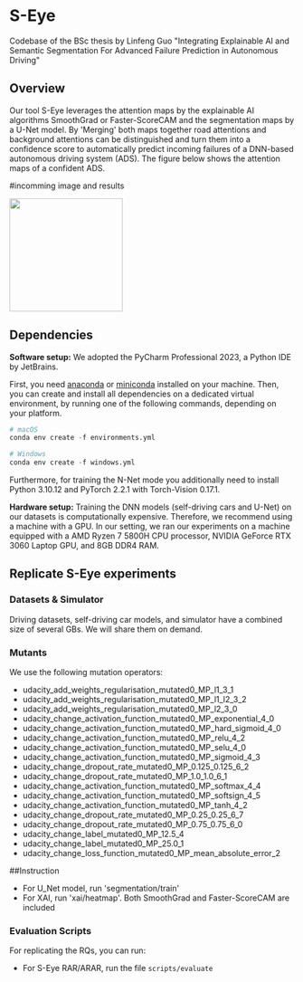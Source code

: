 # S-Eye
Codebase of the BSc thesis by Linfeng Guo "Integrating Explainable AI and Semantic Segmentation For Advanced Failure Prediction in Autonomous Driving"



## Overview

Our tool S-Eye leverages the attention maps by the explainable AI algorithms SmoothGrad or Faster-ScoreCAM and the segmentation maps by a U-Net model. By 'Merging' both maps together road attentions and background attentions can be distinguished and turn them into a confidence score to automatically predict incoming failures of a DNN-based autonomous driving system (ADS). The figure below shows the attention maps of a confident ADS.


#incomming image and results 

<img src="images/nominal.gif" height="200" />


## Dependencies

**Software setup:** We adopted the PyCharm Professional 2023, a Python IDE by JetBrains.

First, you need [anaconda](https://www.continuum.io/downloads) or [miniconda](https://conda.io/miniconda.html) installed on your machine. Then, you can create and install all dependencies on a dedicated virtual environment, by running one of the following commands, depending on your platform.

```python
# macOS
conda env create -f environments.yml 

# Windows
conda env create -f windows.yml
```

Furthermore, for training the N-Net mode you additionally need to install Python 3.10.12 and PyTorch 2.2.1 with Torch-Vision 0.17.1. 


**Hardware setup:** Training the DNN models (self-driving cars and U-Net) on our datasets is computationally expensive. Therefore, we recommend using a machine with a GPU. In our setting, we ran our experiments on a machine equipped with a AMD Ryzen 7 5800H CPU processor, NVIDIA GeForce RTX 3060 Laptop GPU, and 8GB DDR4 RAM. 

 




## Replicate S-Eye experiments

### Datasets & Simulator

Driving datasets, self-driving car models, and simulator have a combined size of several GBs. We will share them on demand.

### Mutants

We use the following mutation operators:

* udacity_add_weights_regularisation_mutated0_MP_l1_3_1
* udacity_add_weights_regularisation_mutated0_MP_l1_l2_3_2
* udacity_add_weights_regularisation_mutated0_MP_l2_3_0
* udacity_change_activation_function_mutated0_MP_exponential_4_0
* udacity_change_activation_function_mutated0_MP_hard_sigmoid_4_0
* udacity_change_activation_function_mutated0_MP_relu_4_2
* udacity_change_activation_function_mutated0_MP_selu_4_0
* udacity_change_activation_function_mutated0_MP_sigmoid_4_3
* udacity_change_dropout_rate_mutated0_MP_0.125_0.125_6_2
* udacity_change_dropout_rate_mutated0_MP_1.0_1.0_6_1
* udacity_change_activation_function_mutated0_MP_softmax_4_4
* udacity_change_activation_function_mutated0_MP_softsign_4_5
* udacity_change_activation_function_mutated0_MP_tanh_4_2
* udacity_change_dropout_rate_mutated0_MP_0.25_0.25_6_7
* udacity_change_dropout_rate_mutated0_MP_0.75_0.75_6_0
* udacity_change_label_mutated0_MP_12.5_4
* udacity_change_label_mutated0_MP_25.0_1
* udacity_change_loss_function_mutated0_MP_mean_absolute_error_2

##Instruction
* For U_Net model, run 'segmentation/train'
* For XAI, run 'xai/heatmap'. Both SmoothGrad and Faster-ScoreCAM are included 
 
### Evaluation Scripts

For replicating the RQs, you can run:

* For S-Eye RAR/ARAR, run the file `scripts/evaluate`


```
